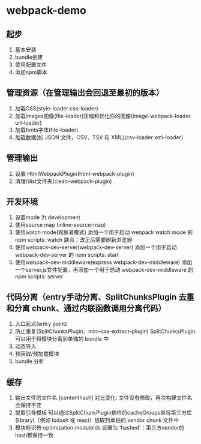 # webpack-demo

## 起步
1. 基本安装
2. bundle创建
3. 使用配置文件
4. 添加npm脚本

## 管理资源（在管理输出会回退至最初的版本）
1. 加载CSS(style-loader css-loader)
2. 加载images图像(file-loader)压缩和优化你的图像(image-webpack-loader url-loader)
3. 加载fonts字体(file-loader)
4. 加载数据(如 JSON 文件，CSV、TSV 和 XML)(csv-loader xml-loader)

## 管理输出
1. 设置 HtmlWebpackPlugin(html-webpack-plugin)
2. 清理/dist文件夹(clean-webpack-plugin)

## 开发环境
1. 设置mode 为 development
2. 使用source map (inline-source-map)
3. 使用watch mode(观察者模式) 添加一个用于启动 webpack watch mode 的 npm scripts: watch 缺点：改正后需要刷新浏览器
4. 使用webpack-dev-server(webpack-dev-server) 添加一个用于启动 webpack-dev-server 的 npm scripts: start
5. 使用webpack-dev-middleware(express webpack-dev-middleware) 添加一个server.js文件配置，再添加一个用于启动 webpack-dev-middleware 的 npm scripts: server

## 代码分离（entry手动分离、SplitChunksPlugin 去重和分离 chunk、通过内联函数调用分离代码）
1. 入口起点(entry point)
2. 防止重复(SplitChunksPlugin、mini-css-extract-plugin) SplitChunksPlugin 可以用于将模块分离到单独的 bundle 中
3. 动态导入
4. 预获取/预加载模块
5. bundle 分析

## 缓存
1. 输出文件的文件名 [contenthash] 对比变化: 文件没有修改，再次构建文件名会保持不变
2. 提取引导模板 可以通过SplitChunkPlugin插件的cacheGroups来将第三方库(library)（例如 lodash 或 react）提取到单独的 vendor chunk 文件中
3. 模块标识符 optimization.moduleIds 设置为 'hashed'：第三方vendor的hash都保持一致